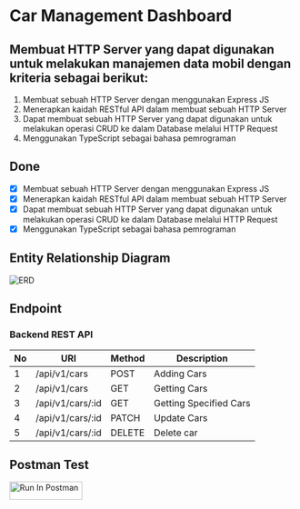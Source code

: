 # Car Management Dashboard

## Membuat HTTP Server yang dapat digunakan untuk melakukan manajemen data mobil dengan kriteria sebagai berikut:
1. Membuat sebuah HTTP Server dengan menggunakan Express JS
2. Menerapkan kaidah RESTful API dalam membuat sebuah HTTP Server
3. Dapat membuat sebuah HTTP Server yang dapat digunakan untuk melakukan operasi CRUD ke dalam Database melalui HTTP Request
4. Menggunakan TypeScript sebagai bahasa pemrograman

## Done
- [X] Membuat sebuah HTTP Server dengan menggunakan Express JS
- [X] Menerapkan kaidah RESTful API dalam membuat sebuah HTTP Server
- [X] Dapat membuat sebuah HTTP Server yang dapat digunakan untuk melakukan operasi CRUD ke dalam Database melalui HTTP Request
- [X] Menggunakan TypeScript sebagai bahasa pemrograman

## Entity Relationship Diagram
![ERD](https://gitlab.com/hassanjadi/coba-git/uploads/7e1f1e88a9b1320776d9b8b18a98e9a1/car-management-dashboard.png)

## Endpoint
### Backend REST API
| No | URI                                 | Method    | Description                              |
| -- | ----------------------------------- | --------- | ---------------------------------------- |
| 1  | /api/v1/cars                        | POST      | Adding Cars                              |
| 2  | /api/v1/cars                        | GET       | Getting Cars                             |
| 3  | /api/v1/cars/:id                    | GET       | Getting Specified Cars                   |
| 4  | /api/v1/cars/:id                    | PATCH     | Update Cars                              |
| 5  | /api/v1/cars/:id                    | DELETE    | Delete car                               |

## Postman Test
[<img src="https://run.pstmn.io/button.svg" alt="Run In Postman" style="width: 128px; height: 32px;">](https://god.gw.postman.com/run-collection/30664113-1cfa44be-eb6e-43ce-8ee5-8a5e53acec9d?action=collection%2Ffork&source=rip_markdown&collection-url=entityId%3D30664113-1cfa44be-eb6e-43ce-8ee5-8a5e53acec9d%26entityType%3Dcollection%26workspaceId%3D4263bd11-041f-40d1-819e-c671549b1ca7)
